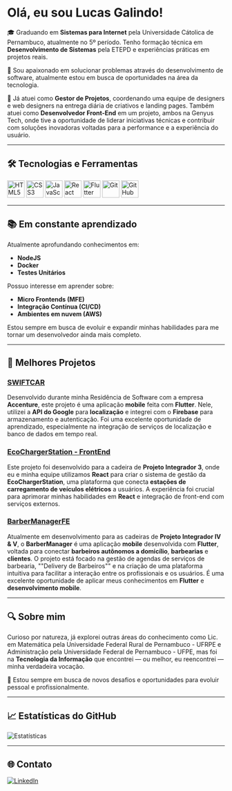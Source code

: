 # Olá, eu sou Lucas Galindo!

🎓 Graduando em **Sistemas para Internet** pela Universidade Cátolica de Pernambuco, atualmente no 5º período. Tenho formação técnica em **Desenvolvimento de Sistemas** pela ETEPD e experiências práticas em projetos reais.

🔨 Sou apaixonado em solucionar problemas através do desenvolvimento de software, atualmente estou em busca de oportunidades na área da tecnologia.

💼 Já atuei como **Gestor de Projetos**, coordenando uma equipe de designers e web designers na entrega diária de criativos e landing pages. Também atuei como **Desenvolvedor Front-End** em um projeto, ambos na Genyus Tech, onde tive a oportunidade de liderar iniciativas técnicas e contribuir com soluções inovadoras voltadas para a performance e a experiência do usuário.

---

## 🛠️ Tecnologias e Ferramentas

<p align="left">
  <img src="https://cdn.jsdelivr.net/gh/devicons/devicon/icons/html5/html5-original.svg" width="40" title="HTML5"/>
  <img src="https://cdn.jsdelivr.net/gh/devicons/devicon/icons/css3/css3-original.svg" width="40" title="CSS3"/>
  <img src="https://cdn.jsdelivr.net/gh/devicons/devicon/icons/javascript/javascript-original.svg" width="40" title="JavaScript"/>
  <img src="https://cdn.jsdelivr.net/gh/devicons/devicon/icons/react/react-original.svg" width="40" title="React"/>
  <img src="https://cdn.jsdelivr.net/gh/devicons/devicon/icons/flutter/flutter-original.svg" width="40" title="Flutter"/>
  <img src="https://cdn.jsdelivr.net/gh/devicons/devicon/icons/git/git-original.svg" width="40" title="Git"/>
  <img src="https://cdn.jsdelivr.net/gh/devicons/devicon/icons/github/github-original.svg" width="40" title="GitHub"/>
</p>

---

## 📚 Em constante aprendizado

Atualmente aprofundando conhecimentos em:
- **NodeJS**
- **Docker**
- **Testes Unitários**

Possuo interesse em aprender sobre:
- **Micro Frontends (MFE)**
- **Integração Contínua (CI/CD)**
- **Ambientes em nuvem (AWS)**

Estou sempre em busca de evoluir e expandir minhas habilidades para me tornar um desenvolvedor ainda mais completo.

---

## 🚀 Melhores Projetos

### [SWIFTCAR](https://github.com/lucasgalindo/SWIFTCAR)
Desenvolvido durante minha Residência de Software com a empresa **Accenture**, este projeto é uma aplicação **mobile** feita com **Flutter**. Nele, utilizei a **API do Google** para **localização** e integrei com o **Firebase** para armazenamento e autenticação. Foi uma excelente oportunidade de aprendizado, especialmente na integração de serviços de localização e banco de dados em tempo real.

### [EcoChargerStation - FrontEnd](https://github.com/lucasgalindo/EcoChargerStation-FrontEnd)
Este projeto foi desenvolvido para a cadeira de **Projeto Integrador 3**, onde eu e minha equipe utilizamos **React** para criar o sistema de gestão da **EcoChargerStation**, uma plataforma que conecta **estações de carregamento de veículos elétricos** a usuários. A experiência foi crucial para aprimorar minhas habilidades em **React** e integração de front-end com serviços externos.

### [BarberManagerFE](https://github.com/lucasgalindo/BarberManagerFE)
Atualmente em desenvolvimento para as cadeiras de **Projeto Integrador IV & V**, o **BarberManager** é uma aplicação **mobile** desenvolvida com **Flutter**, voltada para conectar **barbeiros autônomos a domicílio**, **barbearias** e **clientes**. O projeto está focado na gestão de agendas de serviços de barbearia, ""Delivery de Barbeiros"" e na criação de uma plataforma intuitiva para facilitar a interação entre os profissionais e os usuários. É uma excelente oportunidade de aplicar meus conhecimentos em **Flutter** e **desenvolvimento mobile**.


---

## 🔍 Sobre mim

Curioso por natureza, já explorei outras áreas do conhecimento como Lic. em Matemática pela Universidade Federal Rural de Pernambuco - UFRPE e Administração pela Universidade Federal de Pernambuco - UFPE, mas foi na **Tecnologia da Informação** que encontrei — ou melhor, eu reencontrei — minha verdadeira vocação.

📌 Estou sempre em busca de novos desafios e oportunidades para evoluir pessoal e profissionalmente.

---

## 📈 Estatísticas do GitHub

![Estatísticas](https://github-readme-stats.vercel.app/api?username=lucasgalindo&show_icons=true&theme=radical)

---

## 🌐 Contato

[![LinkedIn](https://img.shields.io/badge/LinkedIn-LucasGalindo-blue?logo=linkedin)](https://www.linkedin.com/in/lucas-galindo-6707aa26b/)


